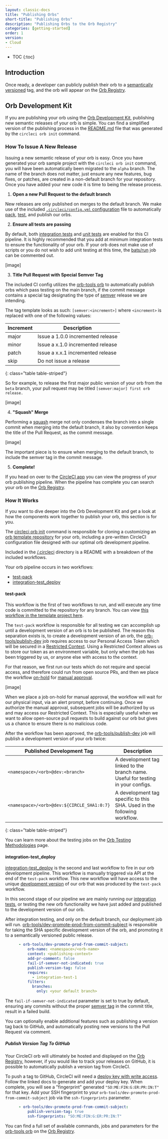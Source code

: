```yaml
---
layout: classic-docs
title: "Publishing Orbs"
short-title: "Publishing Orbs"
description: "Publishing Orbs to the Orb Registry"
categories: [getting-started]
order: 1
version:
- Cloud
---
```


* TOC
{:toc}

## Introduction

Once ready, a developer can publicly publish their orb to a [semantically versioned]({{site.baseurl}}/2.0/orb-concepts/#semantic-versioning) tag, and the orb will appear on the [Orb Registry](https://circleci.com/orbs/registry/).

## Orb Development Kit

If you are publishing your orb using the [Orb Development Kit]({{site.baseurl}}/2.0/orb-author/#orb-development-kit), publishing new semantic releases of your orb is simple. You can find a simplified version of the publishing process in the [README.md](https://github.com/CircleCI-Public/Orb-Project-Template/blob/master/README.md) file that was generated by the `circleci orb init` command.

### How To Issue A New Release

Issuing a new semantic release of your orb is easy. Once you have generated your orb sample project with the `circleci orb init` command, you will have been automatically been migrated to the `alpha` branch. The name of the branch does not matter, just ensure any new features, bug fixes, or patches, are created in a non-default branch for your repository. Once you have added your new code it is time to being the release process.

1) **Open a new Pull Request to the default branch**

New releases are only published on merges to the default branch. We make use of the included [`.circleci/config.yml` configuration](https://github.com/CircleCI-Public/Orb-Project-Template/blob/master/.circleci/config.yml) file to automatically [pack]({{site.baseurl}}/2.0/orb-concepts/#orb-packing), [test]({{site.baseurl}}/2.0/testing-orbs/), and publish our orbs.

2) **Ensure all tests are passing**

By default, both [integration tests]({{site.baseurl}}/2.0/testing-orbs/#integration-testing) and [unit tests]({{site.baseurl}}/2.0/testing-orbs/#unit-testing) are enabled for this CI pipeline. It is highly recommended that you add at minimum integration tests to ensure the functionality of your orb. If your orb does not make use of scripts or you do not wish to add unit testing at this time, the [bats/run](https://github.com/CircleCI-Public/Orb-Project-Template/blob/0354adde8405564ee7fc77e21335090a080daebf/.circleci/config.yml#L49) job can be commented out.

[image]

3) **Title Pull Request with Special Semver Tag**

The included CI config utilizes the [orb-tools orb](https://circleci.com/orbs/registry) to automatically publish orbs which pass testing on the main branch, if the commit message contains a special tag designating the type of [semver]({{site.baseurl}}/2.0/orb-concepts/#semantic-versioning) release we are intending.

The tag template looks as such: `[semver:<increment>]` where `<increment>` is replaced with one of the following values:

| Increment | Description|
| ----------| -----------|
| major     | Issue a 1.0.0 incremented release|
| minor     | Issue a x.1.0 incremented release|
| patch     | Issue a x.x.1 incremented release|
| skip      | Do not issue a release|
{: class="table table-striped"}

So for example, to release the first major public version of your orb from the `beta` branch, your pull request may be titled `[semver:major] first orb release.`

[image]

4) **"Squash" Merge**

Performing a [squash](https://docs.github.com/en/github/collaborating-with-issues-and-pull-requests/about-pull-request-merges#squash-and-merge-your-pull-request-commits) merge not only condenses the branch into a single commit when merging into the default branch, it also by convention keeps the title of the Pull Request, as the commit message.

[image]

The important piece is to ensure when merging to the default branch, to include the semver tag in the commit message.

5) **Complete!**

If you head on over to the [CircleCI app](https://app.circleci.com/) you can view the progress of your orb publishing pipeline. When the pipeline has complete you can search your orb on the [Orb Registry](https://circleci.com/orbs/registry/).

### How It Works

If you want to dive deeper into the Orb Development Kit and get a look at how the components work together to publish your orb, this section is for you.

The [circleci orb init]({{site.baseurl}}/2.0/orb-author/#getting-started) command is responsible for cloning a customizing an [orb template repository](https://github.com/CircleCI-Public/Orb-Project-Template) for your orb, including a pre-written CircleCI configuration file designed with our optimal orb development pipeline.

Included in the [/.circleci](https://github.com/CircleCI-Public/Orb-Project-Template/tree/master/.circleci) directory is a README with a breakdown of the included workflows.

Your orb pipeline occurs in two workflows:
* [test-pack](#test-pack)
* [integration-test_deploy](#integration-test_deploy)

#### test-pack

This workflow is the first of two workflows to run, and will execute any time code is committed to the repository for any branch. You can view [this workflow in the template project here](https://github.com/CircleCI-Public/Orb-Project-Template/blob/0354adde8405564ee7fc77e21335090a080daebf/.circleci/config.yml#L40).

The `test-pack` workflow is responsible for all testing we can accomplish up until a development version of an orb is to be published. The reason this separation exists is, to create a development version of an orb, the [orb-tools/publish-dev](https://github.com/CircleCI-Public/Orb-Project-Template/blob/0354adde8405564ee7fc77e21335090a080daebf/.circleci/config.yml#L62) job requires access to our Personal Access Token which will be secured in a [Restricted Context]({{site.baseurl}}/2.0/contexts/#restricting-a-context). Using a Restricted Context allows us to store our token as an environment variable, but only when the job has been triggered by us, or anyone else with access to the context.

For that reason, we first run our tests which do not require and special access, and therefore could run from open source PRs, and then we place the workflow [on-hold](https://github.com/CircleCI-Public/Orb-Project-Template/blob/0354adde8405564ee7fc77e21335090a080daebf/.circleci/config.yml#L54) for [manual approval]({{site.baseurl}}/2.0/workflows/#holding-a-workflow-for-a-manual-approval).

[image]

When we place a job on-hold for manual approval, the workflow will wait for our physical input, via an alert prompt, before continuing. Once we authorize the manual approval, subsequent jobs will be authorized by us and may access our Restricted Context. This is especially useful when we want to allow open-source pull requests to build against our orb but gives us a chance to ensure there is no malicious code.

After the workflow has been approved, the [orb-tools/publish-dev](https://github.com/CircleCI-Public/Orb-Project-Template/blob/0354adde8405564ee7fc77e21335090a080daebf/.circleci/config.yml#L62) job will publish a development version of your orb twice:

| Published Development Tag | Description|
| ----------| -----------|
| `<namespace>/<orb>@dev:<branch>`     | A development tag linked to the branch name. Useful for testing in your configs. |
| `<namespace>/<orb>@dev:${CIRCLE_SHA1:0:7}`     | A development tag specific to this SHA. Used in the following workflow. |
{: class="table table-striped"}

You can learn more about the testing jobs on the [Orb Testing Methodologies]({{site.baseurl}}/2.0/testing-orbs) page.

#### integration-test_deploy

[integration-test_deploy](https://github.com/CircleCI-Public/Orb-Project-Template/blob/0354adde8405564ee7fc77e21335090a080daebf/.circleci/config.yml#L78) is the second and last workflow to fire in our orb development pipeline. This workflow is manually triggered via API at the end of the `test-pack` workflow. This new workflow will have access to the unique [development version]({{site.baseurl}}/2.0/orb-concepts/#orb-versions-development-vs-production-vs-inline) of our orb that was produced by the `test-pack` workflow.

In this second stage of our pipeline we are mainly running our [integration tests]({{site.baseurl}}/2.0/testing-orbs/#integration-testing), or testing the new orb functionality we have just added and published to the development version of our orb.

After integration testing, and only on the default branch, our deployment job will run. [orb-tools/dev-promote-prod-from-commit-subject](https://circleci.com/orbs/registry/orb/circleci/orb-tools#commands-dev-promote-from-commit-subject) is responsible for taking the SHA specific development version of the orb, and promoting it to a semantically versioned public release.

```yaml
      - orb-tools/dev-promote-prod-from-commit-subject:
          orb-name: <namespace>/<orb-name>
          context: <publishing-context>
          add-pr-comment: false
          fail-if-semver-not-indicated: true
          publish-version-tag: false
          requires:
            - integration-test-1
          filters:
            branches:
              only: <your default branch>
```

The `fail-if-semver-not-indicated` parameter is set to true by default, ensuring any commits without the proper [semver tag]({{site.baseurl}}/2.0/creating-orbs/#how-to-issue-a-new-release) in the commit title, result in a failed build.

You can optionally enable additional features such as publishing a version tag back to GitHub, and automatically posting new versions to the Pull Request via comment.

##### Publish Version Tag To GitHub

Your CircleCI orb will ultimately be hosted and displayed on the [Orb Registry](https://circleci.com/orbs/registry), however, if you would like to track your releases on GitHub, it is possible to automatically publish a version tag from CircleCI.

To push a tag to GitHub, CircleCI will need a [deploy key with write access]({{site.baseurl}}/2.0/add-ssh-key/#circleci-cloud). Follow the linked docs to generate and add your deploy key. When complete, you will see a "fingerprint" generated `"SO:ME:FIN:G:ER:PR:IN:T"` for that key. Add your SSH fingerprint to your `orb-tools/dev-promote-prod-from-commit-subject` job via the `ssh-fingerprints` parameter.

```yaml
      - orb-tools/dev-promote-prod-from-commit-subject:
          publish-version-tag: true
          ssh-fingerprints: "SO:ME:FIN:G:ER:PR:IN:T"
```

You can find a full set of available commands, jobs and parameters for the [orb-tools orb](https://circleci.com/orbs/registry/orb/circleci/orb-tools) on the [Orb Registry](https://circleci.com/orbs/registry/orb/circleci/orb-tools).